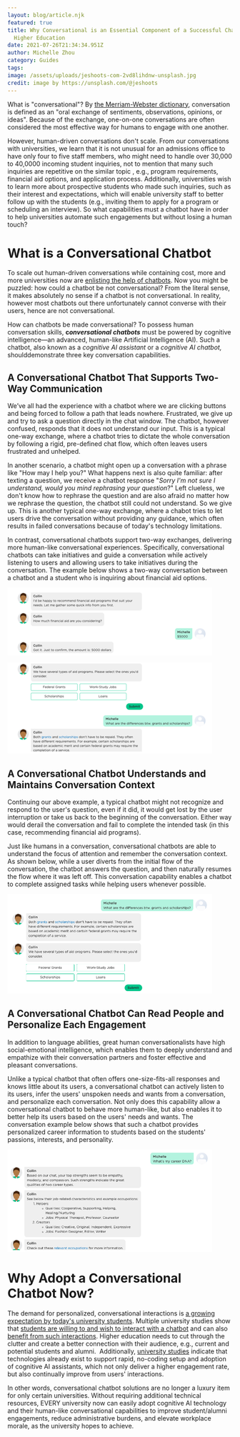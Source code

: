 ```yaml
---
layout: blog/article.njk
featured: true
title: Why Conversational is an Essential Component of a Successful Chatbot in
  Higher Education
date: 2021-07-26T21:34:34.951Z
author: Michelle Zhou
category: Guides
tags:
image: /assets/uploads/jeshoots-com-2vd8lihdnw-unsplash.jpg
credit: image by https://unsplash.com/@jeshoots
---
```

What is "conversational"? By [the Merriam-Webster dictionary](https://www.merriam-webster.com/), conversation is defined as an "oral exchange of sentiments, observations, opinions, or ideas".  Because of the exchange, one-on-one conversations are often considered the most effective way for humans to engage with one another. 

However, human-driven conversations don't scale. From our conversations with universities, we learn that it is not unusual for an admissions office to have only four to five staff members, who might need to handle over 30,000 to 40,0000 incoming student inquiries, not to mention that many such inquiries are repetitive on the similar topic , e.g., program requirements, financial aid options, and application process. Additionally, universities wish to learn more about prospective students who made such inquiries, such as their interest and expectations, which will enable university staff to better follow up with the students (e.g., inviting them to apply for a program or scheduling an interview). So what capabilities must a chatbot have in order to help universities automate such engagements but without losing a human touch? 

# What is a Conversational Chatbot

To scale out human-driven conversations while containing cost, more and more universities now are [enlisting the help of chatbots](https://onlinemba.illinois.edu/). Now you might be puzzled: how could a chatbot be not conversational? From the literal sense, it makes absolutely no sense if a chatbot is not conversational. In reality,  however most chatbots out there unfortunately cannot converse with their users, hence are not conversational.

How can chatbots be made conversational? To possess human conversation skills, **c*onversational chatbots*** must be powered by cognitive intelligence—an advanced, human-like Artificial Intelligence (AI). Such a chatbot, also known as a *cognitive AI assistant* or a *cognitive AI chatbot,* shoulddemonstrate three key conversation capabilities.

## A Conversational Chatbot That Supports Two-Way Communication

We’ve all had the experience with a chatbot where we are clicking buttons and being forced to follow a path that leads nowhere.  Frustrated, we give up and try to ask a question directly in the chat window.  The chatbot, however confused, responds that it does not understand our input. This is a typical one-way exchange, where a chatbot tries to dictate the whole conversation by following a rigid, pre-defined chat flow, which often leaves users frustrated and unhelped.

In another scenario, a chatbot might open up a conversation with a phrase like "How may I help you?" What happens next is also quite familiar: after texting a question, we receive a chatbot response "*Sorry I'm not sure I understand, would you mind rephrasing your question*?" Left clueless, we don't know how to rephrase the question and are also afraid no matter how we rephrase the question, the chatbot still could not understand. So we give up. This is another typical one-way exchange, where a chabot tries to let users drive the conversation without providing any guidance, which often results in failed conversations because of today's technology limitations. 

In contrast, conversational chatbots support two-way exchanges, delivering more human-like conversational experiences. Specifically, conversational chatbots can take initiatives and guide a conversation while actively listening to users and allowing users to take initiatives during the conversation. The example below shows a two-way conversation between a chatbot and a student who is inquiring about financial aid options.

![An AI chatbot asks a student what kind of financial aid she needs and then makes suitable recommendations](/assets/uploads/byline-may-picture1-1.png)

![An AI chatbot continues with its questions. As shown in this example, the chatbot starts the conversation by gathering the student's information, in order to recommend financial aid programs. During this process, the student is allowed to take initiatives by asking questions and receives instant responses. ](/assets/uploads/byline-may-picture1-2.png)

## A Conversational Chatbot Understands and Maintains Conversation Context 

Continuing our above example, a typical chatbot might not recognize and respond to the user's question, even if it did, it would get lost by the user interruption or take us back to the beginning of the conversation. Either way would derail the conversation and fail to complete the intended task (in this case, recommending financial aid programs). 

Just like humans in a conversation, conversational chatbots are able to understand the focus of attention and remember the conversation context. As shown below, while a user diverts from the initial flow of the conversation, the chatbot answers the question, and then naturally resumes the flow where it was left off.  This conversation capability enables a chatbot to complete assigned tasks while helping users whenever possible. 

![After a cognitive AI Conversational Chatbot Can Read People and Personalize Each Engagement itive AI assistant answers the user's question, the chatbot naturally tracks back to the original flow and carries on the conversation without losing the context.](/assets/uploads/byline-may-picture2.png)



## A Conversational Chatbot Can Read People and Personalize Each Engagement 

In addition to language abilities, great human conversationalists have high social-emotional intelligence, which enables them to deeply understand and empathize with their conversation partners and foster effective and pleasant conversations. 

Unlike a typical chatbot that often offers one-size-fits-all responses and knows little about its users, a conversational chatbot can actively listen to its users, infer the users' unspoken needs and wants from a conversation, and personalize each conversation. Not only does this capability allow a conversational chatbot to behave more human-like, but also enables it to better help its users based on the users' needs and wants. The conversation example below shows that such a chatbot provides personalized career information to students based on the students' passions, interests, and personality.

![A conversational chatbot (cognitive AI assistant) infers a user's unique characteristics from a conversation and provides personalized information based on the inferred characteristics.](/assets/uploads/byline-may-picture3.png)

# Why Adopt a Conversational Chatbot Now?

The demand for personalized, conversational interactions is [a growing expectation by today's university students](https://aisel.aisnet.org/pacis2019/213/). Multiple university studies show that [students are willing to and wish to interact with a chatbot](https://aisel.aisnet.org/amcis2019/human_computer_interact/human_computer_interact/14/) and can also [benefit from such interactions](https://dl.acm.org/doi/10.1145/3411764.3445270). Higher education needs to cut through the clutter and create a better connection with their audience, e.g., current and potential students and alumni.  Additionally, [university studies](https://dl.acm.org/doi/10.1145/3381804) indicate that technologies already exist to support rapid, no-coding setup and adoption of cognitive AI assistants, which not only deliver a higher engagement rate, but also continually improve from users' interactions.

In other words, conversational chatbot solutions are no longer a luxury item for only certain universities. Without requiring additional technical resources, EVERY university now can easily adopt cognitive AI technology and their human-like conversational capabilities to improve student/alumni engagements, reduce administrative burdens, and elevate workplace morale, as the university hopes to achieve.
